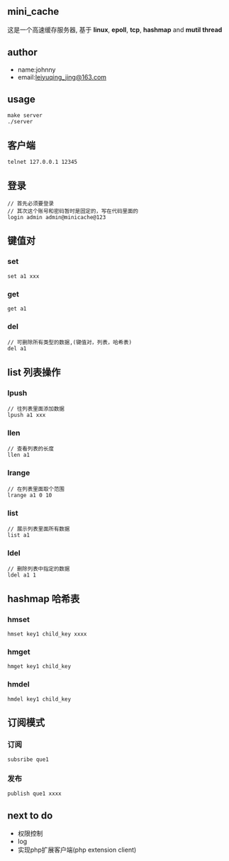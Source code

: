 ## mini_cache
这是一个高速缓存服务器, 基于 **linux**, **epoll**, **tcp**, **hashmap** and **mutil thread**

## author
- name:johnny
- email:leiyuqing_jing@163.com

## usage
```
make server
./server
```

## 客户端
```
telnet 127.0.0.1 12345
```

## 登录
```
// 首先必须要登录
// 其次这个账号和密码暂时是固定的，写在代码里面的
login admin admin@minicache@123
```

## 键值对
### set 
```
set a1 xxx
```
### get 
```
get a1
```
### del
```
// 可删除所有类型的数据,(键值对，列表，哈希表)
del a1
```

## list 列表操作
### lpush
```
// 往列表里面添加数据
lpush a1 xxx
```
### llen
```
// 查看列表的长度
llen a1
```
### lrange 
```
// 在列表里面取个范围
lrange a1 0 10
```
### list
```
// 展示列表里面所有数据
list a1
```
### ldel 
```
// 删除列表中指定的数据
ldel a1 1
```

## hashmap 哈希表
### hmset
```
hmset key1 child_key xxxx
```
### hmget
```
hmget key1 child_key
```
### hmdel
```
hmdel key1 child_key
```

## 订阅模式
### 订阅
```
subsribe que1
```
### 发布
```
publish que1 xxxx
```

## next to do
- 权限控制
- log
- 实现php扩展客户端(php extension client)
